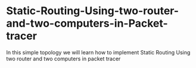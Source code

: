# Static-Routing-Using-two-router-and-two-computers-in-Packet-tracer
In this simple topology we will learn how to implement Static Routing Using two router and two computers in packet tracer 

